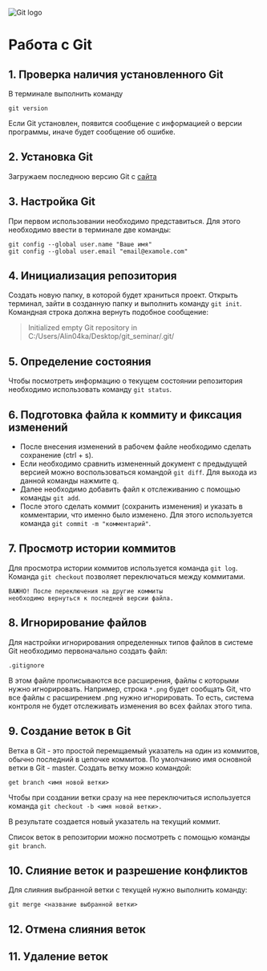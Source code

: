 ![Git logo](git-logo.jpg)
# Работа с Git

## 1. Проверка наличия установленного Git

В терминале выполнить команду
```
git version
````
Если Git установлен, появится сообщение с информацией о версии программы, иначе будет сообщение об ошибке.

## 2. Установка Git
Загружаем последнюю версию Git с [сайта](https://git-scm.com/downloads)

## 3. Настройка Git 
При первом использовании необходимо представиться. Для этого необходимо ввести в терминале две команды:
```
git config --global user.name "Ваше имя"
git config --global user.email "email@examole.com"
```

## 4. Инициализация репозитория
Создать новую папку, в которой будет храниться проект. Открыть терминал, зайти в созданную папку и выполнить команду `git init`. Командная строка должна вернуть подобное сообщение:
> Initialized empty Git repository in C:/Users/Alin04ka/Desktop/git_seminar/.git/

 
## 5. Определение состояния
Чтобы посмотреть информацию о текущем состоянии репозитория необходимо использовать команду `git status`.

## 6. Подготовка файла к коммиту и фиксация изменений
* После внесения изменений в рабочем файле необходимо сделать сохранение (ctrl + s).
* Если необходимо сравнить измененный документ с предыдущей версией можно воспользоваться командой `git diff`. Для выхода из данной команды нажмите q.
* Далее необходимо добавить файл к отслеживанию с помощью команды `git add`.
* После этого сделать коммит (сохранить изменения) и указать в комментарии, что именно было изменено. Для этого используется команда `git commit -m "комментарий"`.

## 7. Просмотр истории коммитов 
 Для просмотра истории коммитов используется команда `git log`. Команда `git checkout` позволяет переключаться между коммитами. 
 ```
 ВАЖНО! После переключения на другие коммиты 
 необходимо вернуться к последней версии файла.
 ``` 

## 8. Игнорирование файлов

Для настройки игнорирования определенных типов файлов в системе Git необходимо первоначально создать файл:

`.gitignore`

В этом файле прописываются все расширения, файлы с которыми нужно игнорировать. Например, строка `*.png` будет сообщать Git, что все файлы с расширением .png нужно игнорировать. То есть, система контроля не будет отслеживать изменения во всех файлах этого типа.


## 9. Создание веток в Git
Ветка в Git  - это простой перемщаемый указатель на один из коммитов, обычно последний в цепочке коммитов. По умолчанию имя основной ветки в Git - master. 
Создать ветку можно командой:
```
get branch <имя новой ветки>
```
Чтобы при создании ветки сразу на нее переключиться используется команда `git checkout -b <имя новой ветки>.`

В результате  создается новый указатель на текущий коммит.

Список веток в репозитории можно посмотреть с помощью команды `git branch`.
## 10. Слияние веток и разрешение конфликтов
Для слияния выбранной ветки с текущей нужно выполнить команду:

`git merge <название выбранной ветки>`

## 12. Отмена слияния веток 

## 11. Удаление веток


